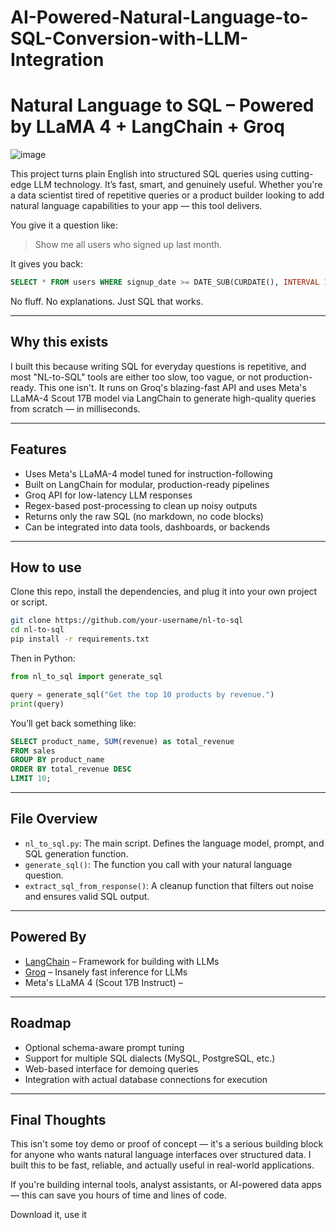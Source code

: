 # AI-Powered-Natural-Language-to-SQL-Conversion-with-LLM-Integration

# Natural Language to SQL – Powered by LLaMA 4 + LangChain + Groq




![image](https://github.com/user-attachments/assets/4cd2e991-80ff-4cf6-ba3f-6911e3588bed)


This project turns plain English into structured SQL queries using cutting-edge LLM technology. It’s fast, smart, and genuinely useful. Whether you're a data scientist tired of repetitive queries or a product builder looking to add natural language capabilities to your app — this tool delivers.

You give it a question like:

> Show me all users who signed up last month.

It gives you back:

```sql
SELECT * FROM users WHERE signup_date >= DATE_SUB(CURDATE(), INTERVAL 1 MONTH);
```

No fluff. No explanations. Just SQL that works.

---

## Why this exists

I built this because writing SQL for everyday questions is repetitive, and most "NL-to-SQL" tools are either too slow, too vague, or not production-ready. This one isn't. It runs on Groq's blazing-fast API and uses Meta's LLaMA-4 Scout 17B model via LangChain to generate high-quality queries from scratch — in milliseconds.

---

## Features

- Uses Meta's LLaMA-4 model tuned for instruction-following
- Built on LangChain for modular, production-ready pipelines
- Groq API for low-latency LLM responses
- Regex-based post-processing to clean up noisy outputs
- Returns only the raw SQL (no markdown, no code blocks)
- Can be integrated into data tools, dashboards, or backends

---

## How to use

Clone this repo, install the dependencies, and plug it into your own project or script.

```bash
git clone https://github.com/your-username/nl-to-sql
cd nl-to-sql
pip install -r requirements.txt
```

Then in Python:

```python
from nl_to_sql import generate_sql

query = generate_sql("Get the top 10 products by revenue.")
print(query)
```

You’ll get back something like:

```sql
SELECT product_name, SUM(revenue) as total_revenue
FROM sales
GROUP BY product_name
ORDER BY total_revenue DESC
LIMIT 10;
```

---

## File Overview

- `nl_to_sql.py`: The main script. Defines the language model, prompt, and SQL generation function.
- `generate_sql()`: The function you call with your natural language question.
- `extract_sql_from_response()`: A cleanup function that filters out noise and ensures valid SQL output.

---

## Powered By

- [LangChain](https://www.langchain.com/) – Framework for building with LLMs
- [Groq](https://groq.com/) – Insanely fast inference for LLMs
- Meta's LLaMA 4 (Scout 17B Instruct) – 

---

## Roadmap



- Optional schema-aware prompt tuning
- Support for multiple SQL dialects (MySQL, PostgreSQL, etc.)
- Web-based interface for demoing queries
- Integration with actual database connections for execution

---

## Final Thoughts

This isn't some toy demo or proof of concept — it's a serious building block for anyone who wants natural language interfaces over structured data. I built this to be fast, reliable, and actually useful in real-world applications.

If you're building internal tools, analyst assistants, or AI-powered data apps — this can save you hours of time and lines of code.

Download it, use it
